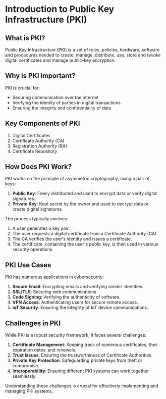 # Introduction to Public Key Infrastructure (PKI)

## What is PKI?

Public Key Infrastructure (PKI) is a set of roles, policies, hardware, software and procedures needed to create, manage, distribute, use, store and revoke digital certificates and manage public-key encryption.

## Why is PKI important?

PKI is crucial for:
- Securing communication over the internet
- Verifying the identity of parties in digital transactions
- Ensuring the integrity and confidentiality of data

## Key Components of PKI

1. Digital Certificates
2. Certificate Authority (CA)
3. Registration Authority (RA)
4. Certificate Repository

## How Does PKI Work?

PKI works on the principle of asymmetric cryptography, using a pair of keys:

1. **Public Key**: Freely distributed and used to encrypt data or verify digital signatures.
2. **Private Key**: Kept secret by the owner and used to decrypt data or create digital signatures.

The process typically involves:

1. A user generates a key pair.
2. The user requests a digital certificate from a Certificate Authority (CA).
3. The CA verifies the user's identity and issues a certificate.
4. The certificate, containing the user's public key, is then used in various security operations.

## PKI Use Cases

PKI has numerous applications in cybersecurity:

1. **Secure Email**: Encrypting emails and verifying sender identities.
2. **SSL/TLS**: Securing web communications.
3. **Code Signing**: Verifying the authenticity of software.
4. **VPN Access**: Authenticating users for secure remote access.
5. **IoT Security**: Ensuring the integrity of IoT device communications.

## Challenges in PKI

While PKI is a robust security framework, it faces several challenges:

1. **Certificate Management**: Keeping track of numerous certificates, their expiration dates, and renewals.
2. **Trust Issues**: Ensuring the trustworthiness of Certificate Authorities.
3. **Private Key Protection**: Safeguarding private keys from theft or compromise.
4. **Interoperability**: Ensuring different PKI systems can work together seamlessly.

Understanding these challenges is crucial for effectively implementing and managing PKI systems.